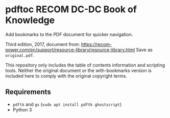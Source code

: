 # pdftoc RECOM DC-DC Book of Knowledge

Add bookmarks to the PDF document for quicker navigation.

Third edition, 2017, document from:
https://recom-power.com/en/support/resource-library/resource-library.html
Save as `original.pdf`.

This repository only includes the table of contents information and scripting tools.
Neither the original document or the with-bookmarks version is included here to comply with the original copyright terms.


## Requirements

* `pdftk` and `gs` (`sudo apt install pdftk ghostscript`)
* Python 3
